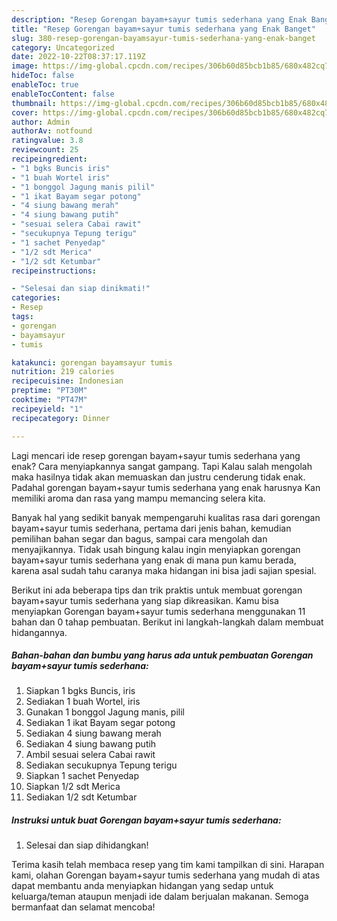 ```yaml
---
description: "Resep Gorengan bayam+sayur tumis sederhana yang Enak Banget"
title: "Resep Gorengan bayam+sayur tumis sederhana yang Enak Banget"
slug: 380-resep-gorengan-bayamsayur-tumis-sederhana-yang-enak-banget
category: Uncategorized
date: 2022-10-22T08:37:17.119Z
image: https://img-global.cpcdn.com/recipes/306b60d85bcb1b85/680x482cq70/gorengan-bayamsayur-tumis-sederhana-foto-resep-utama.jpg
hideToc: false
enableToc: true
enableTocContent: false
thumbnail: https://img-global.cpcdn.com/recipes/306b60d85bcb1b85/680x482cq70/gorengan-bayamsayur-tumis-sederhana-foto-resep-utama.jpg
cover: https://img-global.cpcdn.com/recipes/306b60d85bcb1b85/680x482cq70/gorengan-bayamsayur-tumis-sederhana-foto-resep-utama.jpg
author: Admin
authorAv: notfound
ratingvalue: 3.8
reviewcount: 25
recipeingredient:
- "1 bgks Buncis iris"
- "1 buah Wortel iris"
- "1 bonggol Jagung manis pilil"
- "1 ikat Bayam segar potong"
- "4 siung bawang merah"
- "4 siung bawang putih"
- "sesuai selera Cabai rawit"
- "secukupnya Tepung terigu"
- "1 sachet Penyedap"
- "1/2 sdt Merica"
- "1/2 sdt Ketumbar"
recipeinstructions:

- "Selesai dan siap dinikmati!"
categories:
- Resep
tags:
- gorengan
- bayamsayur
- tumis

katakunci: gorengan bayamsayur tumis 
nutrition: 219 calories
recipecuisine: Indonesian
preptime: "PT30M"
cooktime: "PT47M"
recipeyield: "1"
recipecategory: Dinner

---
```



Lagi mencari ide resep gorengan bayam+sayur tumis sederhana yang enak? Cara menyiapkannya sangat gampang. Tapi Kalau salah mengolah maka hasilnya tidak akan memuaskan dan justru cenderung tidak enak. Padahal gorengan bayam+sayur tumis sederhana yang enak harusnya Kan memiliki aroma dan rasa yang mampu memancing selera kita.


Banyak hal yang sedikit banyak mempengaruhi kualitas rasa dari gorengan bayam+sayur tumis sederhana, pertama dari jenis bahan, kemudian pemilihan bahan segar dan bagus, sampai cara mengolah dan menyajikannya. Tidak usah bingung kalau ingin menyiapkan gorengan bayam+sayur tumis sederhana yang enak di mana pun kamu berada, karena asal sudah tahu caranya maka hidangan ini bisa jadi sajian spesial.




Berikut ini ada beberapa tips dan trik praktis untuk membuat gorengan bayam+sayur tumis sederhana yang siap dikreasikan. Kamu bisa menyiapkan Gorengan bayam+sayur tumis sederhana menggunakan 11 bahan dan 0 tahap pembuatan. Berikut ini langkah-langkah dalam membuat hidangannya.

<!--inarticleads1-->

##### Bahan-bahan dan bumbu yang harus ada untuk pembuatan Gorengan bayam+sayur tumis sederhana:

1. Siapkan 1 bgks Buncis, iris
1. Sediakan 1 buah Wortel, iris
1. Gunakan 1 bonggol Jagung manis, pilil
1. Sediakan 1 ikat Bayam segar potong
1. Sediakan 4 siung bawang merah
1. Sediakan 4 siung bawang putih
1. Ambil sesuai selera Cabai rawit
1. Sediakan secukupnya Tepung terigu
1. Siapkan 1 sachet Penyedap
1. Siapkan 1/2 sdt Merica
1. Sediakan 1/2 sdt Ketumbar




<!--inarticleads2-->

##### Instruksi untuk buat Gorengan bayam+sayur tumis sederhana:


1. Selesai dan siap dihidangkan!



Terima kasih telah membaca resep yang tim kami tampilkan di sini. Harapan kami, olahan Gorengan bayam+sayur tumis sederhana yang mudah di atas dapat membantu anda menyiapkan hidangan yang sedap untuk keluarga/teman ataupun menjadi ide dalam berjualan makanan. Semoga bermanfaat dan selamat mencoba!
